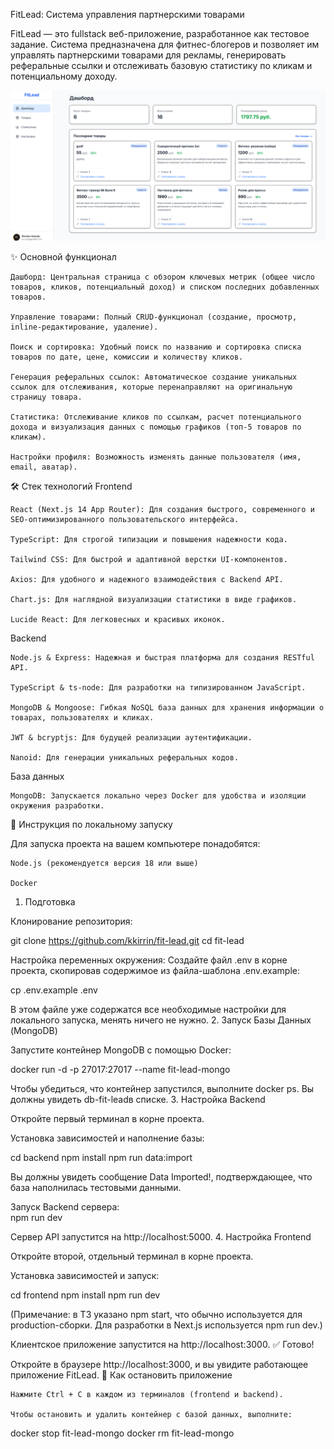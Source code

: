 FitLead: Система управления партнерскими товарами

FitLead — это fullstack веб-приложение, разработанное как тестовое задание. Система предназначена для фитнес-блогеров и позволяет им управлять партнерскими товарами для рекламы, генерировать реферальные ссылки и отслеживать базовую статистику по кликам и потенциальному доходу.

![alt text](./screenshot.png)

✨ Основной функционал

    Дашборд: Центральная страница с обзором ключевых метрик (общее число товаров, кликов, потенциальный доход) и списком последних добавленных товаров.

    Управление товарами: Полный CRUD-функционал (создание, просмотр, inline-редактирование, удаление).

    Поиск и сортировка: Удобный поиск по названию и сортировка списка товаров по дате, цене, комиссии и количеству кликов.

    Генерация реферальных ссылок: Автоматическое создание уникальных ссылок для отслеживания, которые перенаправляют на оригинальную страницу товара.

    Статистика: Отслеживание кликов по ссылкам, расчет потенциального дохода и визуализация данных с помощью графиков (топ-5 товаров по кликам).

    Настройки профиля: Возможность изменять данные пользователя (имя, email, аватар).

🛠️ Стек технологий
Frontend

    React (Next.js 14 App Router): Для создания быстрого, современного и SEO-оптимизированного пользовательского интерфейса.

    TypeScript: Для строгой типизации и повышения надежности кода.

    Tailwind CSS: Для быстрой и адаптивной верстки UI-компонентов.

    Axios: Для удобного и надежного взаимодействия с Backend API.

    Chart.js: Для наглядной визуализации статистики в виде графиков.

    Lucide React: Для легковесных и красивых иконок.

Backend

    Node.js & Express: Надежная и быстрая платформа для создания RESTful API.

    TypeScript & ts-node: Для разработки на типизированном JavaScript.

    MongoDB & Mongoose: Гибкая NoSQL база данных для хранения информации о товарах, пользователях и кликах.

    JWT & bcryptjs: Для будущей реализации аутентификации.

    Nanoid: Для генерации уникальных реферальных кодов.

База данных

    MongoDB: Запускается локально через Docker для удобства и изоляции окружения разработки.

🚀 Инструкция по локальному запуску

Для запуска проекта на вашем компьютере понадобятся:

    Node.js (рекомендуется версия 18 или выше)

    Docker

1. Подготовка

Клонирование репозитория:

      
git clone https://github.com/kkirrin/fit-lead.git
cd fit-lead


Настройка переменных окружения:
Создайте файл .env в корне проекта, скопировав содержимое из файла-шаблона .env.example:
      
cp .env.example .env

    

В этом файле уже содержатся все необходимые настройки для локального запуска, менять ничего не нужно.
2. Запуск Базы Данных (MongoDB)

Запустите контейнер MongoDB с помощью Docker:
      
docker run -d -p 27017:27017 --name fit-lead-mongo


Чтобы убедиться, что контейнер запустился, выполните docker ps. Вы должны увидеть db-fit-leadв списке.
3. Настройка Backend

Откройте первый терминал в корне проекта.

Установка зависимостей и наполнение базы:
      
cd backend
npm install
npm run data:import

Вы должны увидеть сообщение Data Imported!, подтверждающее, что база наполнилась тестовыми данными.

Запуск Backend сервера:    
npm run dev


Сервер API запустится на http://localhost:5000.
4. Настройка Frontend

Откройте второй, отдельный терминал в корне проекта.

Установка зависимостей и запуск:
      
cd frontend
npm install
npm run dev

    

(Примечание: в ТЗ указано npm start, что обычно используется для production-сборки. Для разработки в Next.js используется npm run dev.)

Клиентское приложение запустится на http://localhost:3000.
✅ Готово!

Откройте в браузере http://localhost:3000, и вы увидите работающее приложение FitLead.
🛑 Как остановить приложение

    Нажмите Ctrl + C в каждом из терминалов (frontend и backend).

    Чтобы остановить и удалить контейнер с базой данных, выполните:


docker stop fit-lead-mongo
docker rm fit-lead-mongo

    